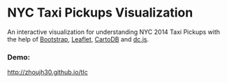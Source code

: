 


NYC Taxi Pickups Visualization
========

An interactive visualization for understanding NYC 2014 Taxi Pickups with the help of [Bootstrap](http://getbootstrap.com/), [Leaflet](http://leafletjs.com/), [CartoDB](https://cartodb.com) and [dc.js](http://dc-js.github.io/dc.js/).

### Demo:
http://zhoujh30.github.io/tlc


